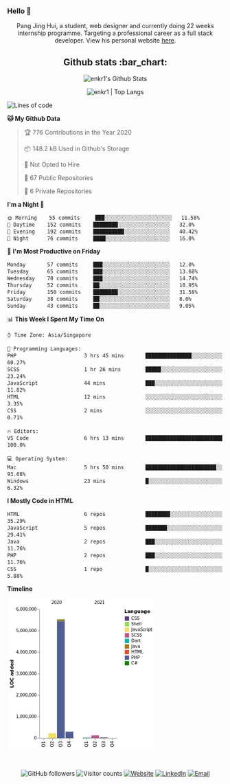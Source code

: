 ### Hello 👋

<p align="center">
  Pang Jing Hui, a student, web designer and currently doing 22 weeks internship programme. 
  Targeting a professional career as a full stack developer. 
  View his personal website <a href="https://enkr.business" target="_blank">here</a>.
</p>

<div>
  
  <h2 align="center">Github stats :bar_chart:</h2>
  
  <p align="center">
    <img alt="enkr1's Github Stats" src="https://github-readme-stats.vercel.app/api?username=enkr1&show_icons=true&hide_border=true&count_private=true&show_icons=true&theme=tokyonight" />
  </p>

  <p align="center">
    <img src="https://github-readme-stats.vercel.app/api/top-langs/?username=enkr1&layout=compact&hide_border=true&count_private=true&theme=tokyonight" alt="enkr1 |  Top Langs" />
  </p>

</div>

<!--START_SECTION:waka-->
![Lines of code](https://img.shields.io/badge/From%20Hello%20World%20I%27ve%20Written-6.0%20million%20lines%20of%20code-blue)

**🐱 My Github Data** 

> 🏆 776 Contributions in the Year 2020
 > 
> 📦 148.2 kB Used in Github's Storage 
 > 
> 🚫 Not Opted to Hire
 > 
> 📜 67 Public Repositories 
 > 
> 🔑 6 Private Repositories  
 > 
**I'm a Night 🦉** 

```text
🌞 Morning    55 commits     ███░░░░░░░░░░░░░░░░░░░░░░   11.58% 
🌆 Daytime    152 commits    ████████░░░░░░░░░░░░░░░░░   32.0% 
🌃 Evening    192 commits    ██████████░░░░░░░░░░░░░░░   40.42% 
🌙 Night      76 commits     ████░░░░░░░░░░░░░░░░░░░░░   16.0%

```
📅 **I'm Most Productive on Friday** 

```text
Monday       57 commits     ███░░░░░░░░░░░░░░░░░░░░░░   12.0% 
Tuesday      65 commits     ███░░░░░░░░░░░░░░░░░░░░░░   13.68% 
Wednesday    70 commits     ███░░░░░░░░░░░░░░░░░░░░░░   14.74% 
Thursday     52 commits     ██░░░░░░░░░░░░░░░░░░░░░░░   10.95% 
Friday       150 commits    ████████░░░░░░░░░░░░░░░░░   31.58% 
Saturday     38 commits     ██░░░░░░░░░░░░░░░░░░░░░░░   8.0% 
Sunday       43 commits     ██░░░░░░░░░░░░░░░░░░░░░░░   9.05%

```


📊 **This Week I Spent My Time On** 

```text
⌚︎ Time Zone: Asia/Singapore

💬 Programming Languages: 
PHP                      3 hrs 45 mins       ███████████████░░░░░░░░░░   60.27% 
SCSS                     1 hr 26 mins        █████░░░░░░░░░░░░░░░░░░░░   23.24% 
JavaScript               44 mins             ███░░░░░░░░░░░░░░░░░░░░░░   11.82% 
HTML                     12 mins             ░░░░░░░░░░░░░░░░░░░░░░░░░   3.35% 
CSS                      2 mins              ░░░░░░░░░░░░░░░░░░░░░░░░░   0.71%

🔥 Editors: 
VS Code                  6 hrs 13 mins       █████████████████████████   100.0%

💻 Operating System: 
Mac                      5 hrs 50 mins       ███████████████████████░░   93.68% 
Windows                  23 mins             █░░░░░░░░░░░░░░░░░░░░░░░░   6.32%

```

**I Mostly Code in HTML** 

```text
HTML                     6 repos             ████████░░░░░░░░░░░░░░░░░   35.29% 
JavaScript               5 repos             ███████░░░░░░░░░░░░░░░░░░   29.41% 
Java                     2 repos             ███░░░░░░░░░░░░░░░░░░░░░░   11.76% 
PHP                      2 repos             ███░░░░░░░░░░░░░░░░░░░░░░   11.76% 
CSS                      1 repo              █░░░░░░░░░░░░░░░░░░░░░░░░   5.88%

```


**Timeline**

![Chart not found](https://raw.githubusercontent.com/enkr1/enkr1/master/charts/bar_graph.png) 


<!--END_SECTION:waka-->

<br>

<div align="center">
  <p>
  
  ![GitHub followers](https://img.shields.io/github/followers/enkr1?label=Follow&style=social)
  ![Visitor counts](https://visitor-badge.glitch.me/badge?page_id=enkr1.enkr1)
  <a href="https://enkr.business/" target="_blank"><img alt="Website" src="https://img.shields.io/badge/Website-enkr.business-blue?style=flat&logo=google-chrome"></a>
  <a href="https://www.linkedin.com/in/jinghuipang/" target="_blank"><img alt="LinkedIn" src="https://img.shields.io/badge/LinkedIn-@jinghuipang-blue?style=flat&logo=linkedin"></a>
  <a href="mailto:enkr99@gmail.com"><img alt="Email" src="https://img.shields.io/badge/Email-enkr99@gmail.com-blue?style=flat&logo=gmail"></a>

  </p>
</div>
